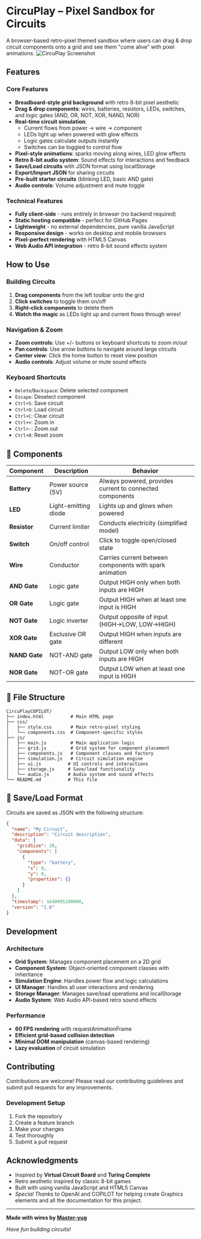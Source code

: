 # CircuPlay – Pixel Sandbox for Circuits

 A browser-based retro-pixel themed sandbox where users can drag & drop circuit components onto a grid and see them "come alive" with pixel animations.
 ![CircuPlay Screenshot](https://github.com/user-attachments/assets/26e6ea76-5b86-42b3-8263-42809d56f654)
## Features

### Core Features
- **Breadboard-style grid background** with retro 8-bit pixel aesthetic
- **Drag & drop components**: wires, batteries, resistors, LEDs, switches, and logic gates (AND, OR, NOT, XOR, NAND, NOR)
- **Real-time circuit simulation**:
  - Current flows from power → wire → component
  - LEDs light up when powered with glow effects
  - Logic gates calculate outputs instantly
  - Switches can be toggled to control flow
- **Pixel-style animations**: sparks moving along wires, LED glow effects
- **Retro 8-bit audio system**: Sound effects for interactions and feedback
- **Save/Load circuits** with JSON format using localStorage
- **Export/Import JSON** for sharing circuits
- **Pre-built starter circuits** (blinking LED, basic AND gate)
- **Audio controls**: Volume adjustment and mute toggle

### Technical Features
- **Fully client-side** - runs entirely in browser (no backend required)
- **Static hosting compatible** - perfect for GitHub Pages
- **Lightweight** - no external dependencies, pure vanilla JavaScript
- **Responsive design** - works on desktop and mobile browsers
- **Pixel-perfect rendering** with HTML5 Canvas
- **Web Audio API integration** - retro 8-bit sound effects system

## How to Use

### Building Circuits
1. **Drag components** from the left toolbar onto the grid
2. **Click switches** to toggle them on/off
3. **Right-click components** to delete them
4. **Watch the magic** as LEDs light up and current flows through wires!

### Navigation & Zoom
- **Zoom controls**: Use +/- buttons or keyboard shortcuts to zoom in/out
- **Pan controls**: Use arrow buttons to navigate around large circuits
- **Center view**: Click the home button to reset view position
- **Audio controls**: Adjust volume or mute sound effects

### Keyboard Shortcuts
- `Delete`/`Backspace`: Delete selected component
- `Escape`: Deselect component
- `Ctrl+S`: Save circuit
- `Ctrl+O`: Load circuit
- `Ctrl+C`: Clear circuit
- `Ctrl++`: Zoom in
- `Ctrl+-`: Zoom out
- `Ctrl+0`: Reset zoom

## 🔧 Components

| Component | Description | Behavior |
|-----------|-------------|----------|
|  **Battery** | Power source (5V) | Always powered, provides current to connected components |
|  **LED** | Light-emitting diode | Lights up and glows when powered |
|  **Resistor** | Current limiter | Conducts electricity (simplified model) |
|  **Switch** | On/off control | Click to toggle open/closed state |
|  **Wire** | Conductor | Carries current between components with spark animation |
|  **AND Gate** | Logic gate | Output HIGH only when both inputs are HIGH |
|  **OR Gate** | Logic gate | Output HIGH when at least one input is HIGH |
|  **NOT Gate** | Logic inverter | Output opposite of input (HIGH→LOW, LOW→HIGH) |
|  **XOR Gate** | Exclusive OR gate | Output HIGH when inputs are different |
|  **NAND Gate** | NOT-AND gate | Output LOW only when both inputs are HIGH |
|  **NOR Gate** | NOT-OR gate | Output LOW when at least one input is HIGH |

## 💾 File Structure

```
CircuPlayCOPILOT/
├── index.html          # Main HTML page
├── css/
│   ├── style.css       # Main retro-pixel styling
│   └── components.css  # Component-specific styles
├── js/
│   ├── main.js         # Main application logic
│   ├── grid.js         # Grid system for component placement
│   ├── components.js   # Component classes and factory
│   ├── simulation.js   # Circuit simulation engine
│   ├── ui.js          # UI controls and interactions
│   ├── storage.js     # Save/load functionality
│   └── audio.js       # Audio system and sound effects
└── README.md          # This file
```


## 🔄 Save/Load Format

Circuits are saved as JSON with the following structure:
```json
{
  "name": "My Circuit",
  "description": "Circuit description",
  "data": {
    "gridSize": 20,
    "components": [
      {
        "type": "battery",
        "x": 0,
        "y": 0,
        "properties": {}
      }
    ]
  },
  "timestamp": 1640995200000,
  "version": "1.0"
}
```


## Development

### Architecture
- **Grid System**: Manages component placement on a 2D grid
- **Component System**: Object-oriented component classes with inheritance
- **Simulation Engine**: Handles power flow and logic calculations
- **UI Manager**: Handles all user interactions and rendering
- **Storage Manager**: Manages save/load operations and localStorage
- **Audio System**: Web Audio API-based retro sound effects

### Performance
- **60 FPS rendering** with requestAnimationFrame
- **Efficient grid-based collision detection**
- **Minimal DOM manipulation** (canvas-based rendering)
- **Lazy evaluation** of circuit simulation

## Contributing

Contributions are welcome! Please read our contributing guidelines and submit pull requests for any improvements.

### Development Setup
1. Fork the repository
2. Create a feature branch
3. Make your changes
4. Test thoroughly
5. Submit a pull request

## Acknowledgments

- Inspired by **Virtual Circuit Board** and **Turing Complete**
- Retro aesthetic inspired by classic 8-bit games
- Built with using vanilla JavaScript and HTML5 Canvas
- *Special Thanks* to OpenAI and COPILOT for helping create Graphics elements and all the documentation for this project.
---

**Made with wires by [Master-yug](https://github.com/Master-yug)**

*Have fun building circuits!*





